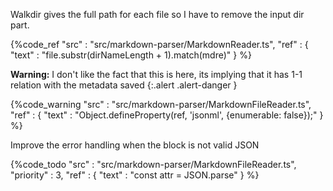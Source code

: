 Walkdir gives the full path for each file so I have to remove the input dir part.

{%code_ref
    "src" : "src/markdown-parser/MarkdownReader.ts",
    "ref" : {
        "text" : "file.substr(dirNameLength + 1).match(mdre)"
    }
%}

**Warning:**
I don't like the fact that this is here, its implying that it has 1-1 relation with the metadata saved
{:.alert .alert-danger }

{%code_warning
    "src" : "src/markdown-parser/MarkdownFileReader.ts",
    "ref" : {
        "text" : "Object.defineProperty(ref, 'jsonml', {enumerable: false});"
    }
%}




Improve the error handling when the block is not valid JSON

{%code_todo
    "src" : "src/markdown-parser/MarkdownFileReader.ts",
    "priority" : 3,
    "ref" : {
        "text" : "const attr = JSON.parse"
    }
%}
